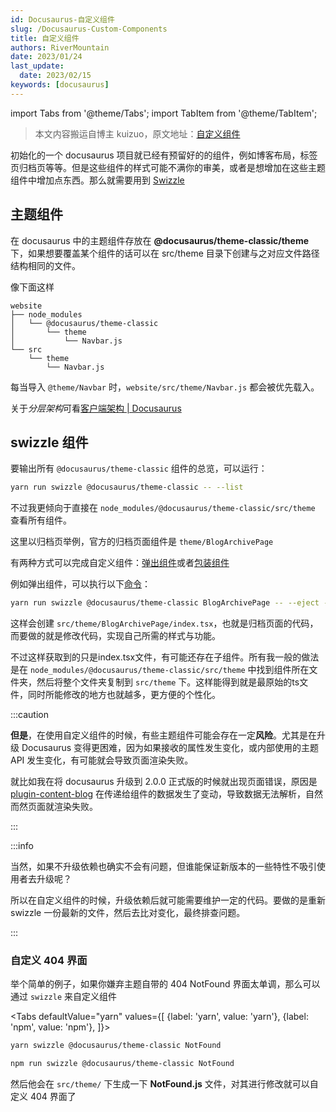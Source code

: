 ```yaml
---
id: Docusaurus-自定义组件
slug: /Docusaurus-Custom-Components
title: 自定义组件
authors: RiverMountain
date: 2023/01/24
last_update:
  date: 2023/02/15
keywords: [docusaurus]
---
```


import Tabs from '@theme/Tabs';
import TabItem from '@theme/TabItem';

> 本文内容搬运自博主 kuizuo，原文地址：[自定义组件](https://kuizuo.cn/docs/docusaurus-component)

初始化的一个 docusaurus 项目就已经有预留好的的组件，例如博客布局，标签页归档页等等。但是这些组件的样式可能不满你的审美，或者是想增加在这些主题组件中增加点东西。那么就需要用到 [Swizzle](https://docusaurus.io/zh-CN/docs/swizzling)

## 主题组件

在 docusaurus 中的主题组件存放在 **@docusaurus/theme-classic/theme** 下，如果想要覆盖某个组件的话可以在 src/theme 目录下创建与之对应文件路径结构相同的文件。

像下面这样

```
website
├── node_modules
│   └── @docusaurus/theme-classic
│       └── theme
│           └── Navbar.js
└── src
    └── theme
        └── Navbar.js
```

每当导入 `@theme/Navbar` 时，`website/src/theme/Navbar.js` 都会被优先载入。

关于*分层架构*可看[客户端架构 | Docusaurus](https://docusaurus.io/zh-CN/docs/advanced/client)

## swizzle 组件

要输出所有 `@docusaurus/theme-classic` 组件的总览，可以运行：

```sh
yarn run swizzle @docusaurus/theme-classic -- --list
```

不过我更倾向于直接在 `node_modules/@docusaurus/theme-classic/src/theme` 查看所有组件。

这里以归档页举例，官方的归档页面组件是 `theme/BlogArchivePage`

有两种方式可以完成自定义组件：[弹出组件](https://docusaurus.io/zh-CN/docs/swizzling#ejecting)或者[包装组件](https://docusaurus.io/zh-CN/docs/swizzling#wrapping)

例如弹出组件，可以执行以下[命令](https://docusaurus.io/zh-CN/docs/cli#docusaurus-swizzle)：

```sh
yarn run swizzle @docusaurus/theme-classic BlogArchivePage -- --eject --typescript
```

这样会创建 `src/theme/BlogArchivePage/index.tsx`，也就是归档页面的代码，而要做的就是修改代码，实现自己所需的样式与功能。

不过这样获取到的只是index.tsx文件，有可能还存在子组件。所有我一般的做法是在 `node_modules/@docusaurus/theme-classic/src/theme` 中找到组件所在文件夹，然后将整个文件夹复制到 `src/theme` 下。这样能得到就是最原始的ts文件，同时所能修改的地方也就越多，更方便的个性化。

:::caution

**但是**，在使用自定义组件的时候，有些主题组件可能会存在一定**风险**。尤其是在升级 Docusaurus 变得更困难，因为如果接收的属性发生变化，或内部使用的主题 API 发生变化，有可能就会导致页面渲染失败。

就比如我在将 docusaurus 升级到 2.0.0 正式版的时候就出现页面错误，原因是 [plugin-content-blog](https://docusaurus.io/zh-CN/docs/api/plugins/@docusaurus/plugin-content-blog) 在传递给组件的数据发生了变动，导致数据无法解析，自然而然页面就渲染失败。

:::

:::info

当然，如果不升级依赖也确实不会有问题，但谁能保证新版本的一些特性不吸引使用者去升级呢？

所以在自定义组件的时候，升级依赖后就可能需要维护一定的代码。要做的是重新 swizzle 一份最新的文件，然后去比对变化，最终排查问题。

:::

### 自定义 404 界面

举个简单的例子，如果你嫌弃主题自带的 404 NotFound 界面太单调，那么可以通过 `swizzle` 来自定义组件

<Tabs
defaultValue="yarn"
values={[
    {label: 'yarn', value: 'yarn'},
    {label: 'npm', value: 'npm'},
]}>
<TabItem value="yarn">

```bash
yarn swizzle @docusaurus/theme-classic NotFound
```

</TabItem>
<TabItem value="npm">

```bash
npm run swizzle @docusaurus/theme-classic NotFound
```

</TabItem>
</Tabs>

然后他会在 `src/theme/` 下生成一下 **NotFound.js** 文件，对其进行修改就可以自定义 404 界面了
